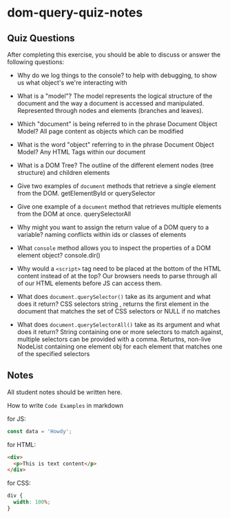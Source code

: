 # dom-query-quiz-notes

## Quiz Questions

After completing this exercise, you should be able to discuss or answer the following questions:

- Why do we log things to the console?
  to help with debugging, to show us what object's we're interacting with

- What is a "model"?
  The model represents the logical structure of the document and the way a document is accessed and manipulated. Represented through nodes and elements (branches and leaves).
- Which "document" is being referred to in the phrase Document Object Model?
  All page content as objects which can be modified
- What is the word "object" referring to in the phrase Document Object Model?
  Any HTML Tags within our document
- What is a DOM Tree?
  The outline of the different element nodes (tree structure) and children elements
- Give two examples of `document` methods that retrieve a single element from the DOM.
  getElementById or querySelector
- Give one example of a `document` method that retrieves multiple elements from the DOM at once.
  querySelectorAll
- Why might you want to assign the return value of a DOM query to a variable?
  naming conflicts within ids or classes of elements
- What `console` method allows you to inspect the properties of a DOM element object?
  console.dir()
- Why would a `<script>` tag need to be placed at the bottom of the HTML content instead of at the top?
  Our browsers needs to parse through all of our HTML elements before JS can access them.
- What does `document.querySelector()` take as its argument and what does it return?
  CSS selectors string , returns the first element in the document that matches the set of CSS selectors or NULL if no matches
- What does `document.querySelectorAll()` take as its argument and what does it return?
  String containing one or more selectors to match against, multiple selectors can be provided with a comma. Returtns, non-live NodeList containing one element obj for each element that matches one of the specified selectors

## Notes

All student notes should be written here.

How to write `Code Examples` in markdown

for JS:

```javascript
const data = 'Howdy';
```

for HTML:

```html
<div>
  <p>This is text content</p>
</div>
```

for CSS:

```css
div {
  width: 100%;
}
```
